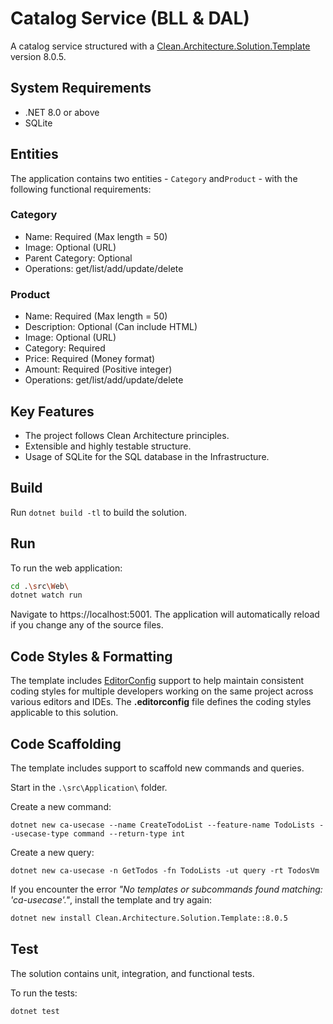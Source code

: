 ﻿# Catalog Service (BLL & DAL)

A catalog service structured with a  [Clean.Architecture.Solution.Template](https://github.com/jasontaylordev/CatalogService) version 8.0.5.

## System Requirements

- .NET 8.0 or above
- SQLite

## Entities 

The application contains two entities - `Category` and`Product` - with the following functional requirements:

### Category 

- Name: Required (Max length = 50)
- Image: Optional (URL)
- Parent Category: Optional 
- Operations: get/list/add/update/delete

### Product 

- Name: Required (Max length = 50)
- Description: Optional (Can include HTML)
- Image: Optional (URL)
- Category: Required
- Price: Required (Money format)
- Amount: Required (Positive integer)
- Operations: get/list/add/update/delete

## Key Features

- The project follows Clean Architecture principles.
- Extensible and highly testable structure.
- Usage of SQLite for the SQL database in the Infrastructure.

## Build

Run `dotnet build -tl` to build the solution.

## Run

To run the web application:

```bash
cd .\src\Web\
dotnet watch run
```

Navigate to https://localhost:5001. The application will automatically reload if you change any of the source files.

## Code Styles & Formatting

The template includes [EditorConfig](https://editorconfig.org/) support to help maintain consistent coding styles for multiple developers working on the same project across various editors and IDEs. The **.editorconfig** file defines the coding styles applicable to this solution.

## Code Scaffolding

The template includes support to scaffold new commands and queries.

Start in the `.\src\Application\` folder.

Create a new command:

```
dotnet new ca-usecase --name CreateTodoList --feature-name TodoLists --usecase-type command --return-type int
```

Create a new query:

```
dotnet new ca-usecase -n GetTodos -fn TodoLists -ut query -rt TodosVm
```

If you encounter the error *"No templates or subcommands found matching: 'ca-usecase'."*, install the template and try again:

```bash
dotnet new install Clean.Architecture.Solution.Template::8.0.5
```

## Test

The solution contains unit, integration, and functional tests.

To run the tests:
```bash
dotnet test
```
